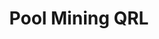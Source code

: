 ---
id: pool-mining
title: Pool Mining QRL
hide_title: false
hide_table_of_contents: false
sidebar_label: Pool Mining QRL
sidebar_position: 2
pagination_label: Pool Mining QRL
custom_edit_url: https://github.com/theqrl/documentation/edit/master/docs/basics/what-is-qrl.md
description: Mining QRL
keywords:
  - docs
  - mining
image: /assets/img/icons/yellow.png

---